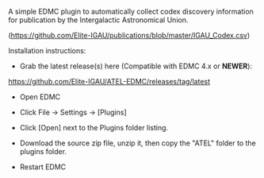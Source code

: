 A simple EDMC plugin to automatically collect codex discovery information for publication by the Intergalactic Astronomical Union. 

(https://github.com/Elite-IGAU/publications/blob/master/IGAU_Codex.csv)


Installation instructions:

- Grab the latest release(s) here (Compatible with EDMC 4.x or **NEWER**):

https://github.com/Elite-IGAU/ATEL-EDMC/releases/tag/latest

- Open EDMC

- Click File -> Settings -> [Plugins]

- Click [Open] next to the Plugins folder listing.

- Download the source zip file, unzip it, then copy the "ATEL" folder to the plugins folder.

- Restart EDMC
